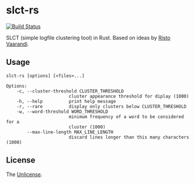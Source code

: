 slct-rs
=======

[![Build Status](https://github.com/dmit/slct-rs/workflows/Test/badge.svg)](https://github.com/dmit/slct-rs/actions)

SLCT (simple logfile clustering tool) in Rust. Based on ideas
by [Risto Vaarandi](https://github.com/ristov).

## Usage
```
slct-rs [options] [<files>...]

Options:
    -c, --cluster-threshold CLUSTER_THRESHOLD
                        cluster appearance threshold for diplay (1000)
    -h, --help          print help message
    -r, --rare          display only clusters below CLUSTER_THRESHOLD
    -w, --word-threshold WORD_THRESHOLD
                        minimum frequency of a word to be considered for a
                        cluster (1000)
        --max-line-length MAX_LINE_LENGTH
                        discard lines longer than this many characters (1000)
```

## License
The [Unlicense](LICENSE).
